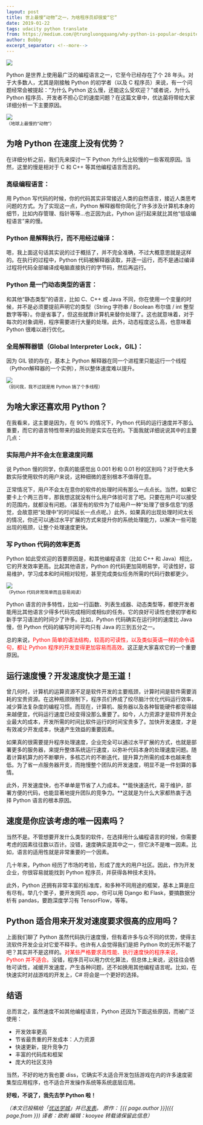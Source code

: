 ```yaml
---
layout: post
title: 世上最慢“动物”之一，为啥程序员却很爱“它”
date: 2019-01-22
tags: udacity python translate
from: https://medium.com/@trungluongquang/why-python-is-popular-despite-being-super-slow-83a8320412a9
author: Bobby
excerpt_separator: <!--more-->
---
```

<img src="/img/udacity/udalogo.gif">

Python 是世界上使用最广泛的编程语言之一，它至今已经存在了个 28 年头。对于大多数人，尤其是刚接触 Python 的初学者（以及 C 程序员）来说，有一个问题经常会被提起：“为什么 Python 这么慢，还能这么受欢迎？”或者说，为什么 Python 程序员、开发者不担心它的速度问题？在这篇文章中，优达菌将带给大家详细分析一下主要原因。
<!--more-->

<img src="/img/123edasdf3.webp"><br><small>（地球上最慢的“动物”）</small>

## 为啥 Python 在速度上没有优势？

在详细分析之前，我们先来探讨一下 Python 为什么比较慢的一些客观原因。当然，这里的慢是相对于 C 和 C++ 等其他编程语言而言的。


### 高级编程语言：

用 Python 写代码的时候，你的代码其实非常接近人类的自然语言，接近人类思考问题的方式。为了实现这一点，Python 解释器帮你简化了许多涉及计算机本身的细节，比如内存管理、指针等等…也正因为此，Python 运行起来就比其他“低级编程语言”来的慢。


### Python 是解释执行，而不用经过编译：

嗯，我上面这句话其实说的过于概括了，并不完全准确，不过大概意思就是这样的。在执行的过程中，Python 代码被解释器读取，并逐一运行，而不是通过编译过程将代码全部编译成电脑直接执行的字节码，然后再运行。


### Python 是一门动态类型的语言：

和其他“静态类型”的语言，比如 C、C++ 或 Java 不同，你在使用一个变量的时候，并不是必须要提前声明它的类型（String 字符串 / Boolean 布尔值 / int 整型数字等等）。你是省事了，但这些就靠计算机来替你处理了。这也就意味着，对于每次的对象调用，程序需要进行大量的处理。此外，动态程度这么高，也意味着 Python 很难以进行优化。


### 全局解释器锁（Global Interpreter Lock，GIL)：

因为 GIL 锁的存在，基本上 Python 解释器在同一个进程里只能运行一个线程（Python解释器的一个实例），所以整体速度难以提升。

<img src="/img/multi-threading-python.webp"><br><small>（别问我，我不过就是用 Python 搞了个多线程）</small>

## 为啥大家还喜欢用 Python？

在我看来，这主要是因为，在 90% 的情况下，Python 代码的运行速度并不那么重要，而它的语言特性带来的益处则是实实在在的。下面我就详细说说其中的主要几点：


### 实际用户并不会太在意速度问题

说 Python 慢的同学，你真的能感觉出 0.001 秒和 0.01 秒的区别吗？对于绝大多数实际使用软件的用户来说，这种细微的差别根本不值得在意。

正常情况下，用户不会太在意你的软件的处理时间有那么一点点长。当然，如果它要卡上个两三百年，那我想这就没有什么用户体验可言了吧。只要在用户可以接受的范围内，就都没有问题。（甚至有的软件为了给用户一种“处理了很多信息”的感觉，会故意把“处理中”的时间延长一点点呢。）此外，如果真的出现处理时间太长的情况，你还可以通过水平扩展的方式来提升你的系统处理能力，以解决一些可能出现的瓶颈，让整个处理速度更快。

### 写 Python 代码的效率更高

Python 如此受欢迎的首要原因是，和其他编程语言（比如 C++ 和 Java）相比，它的开发效率更高。比起其他语言，Python 的代码更加简明易学，可读性好，容易维护，学习成本和时间相对较短，甚至完成类似任务所需的代码行数都更少。

<img src="/img/6343refdgggggr40.webp"><br><small>（Python 代码非常简单而且容易阅读）</small>

Python 语言的许多特性，比如一行函数、列表生成器、动态类型等，都使开发者能用比其他语言少得多代码完成相同或相似的任务。它的良好可读性也使初学者和新手学习语法的时间少了许多。比如，Python 代码确实在运行时的速度比 Java 慢，但 Python 代码的编写时间平均只有 Java 的三到五分之一。

总的来说，<span style="color:red;">Python 简单的语法结构，较高的可读性，以及类似英语一样的命令语句，都让 Python 程序的开发变得更加容易而高效。</span>这正是大家喜欢它的一个重要原因。

## 运行速度慢？开发速度快才是王道！

曾几何时，计算机的运算资源不足是软件开发的主要瓶颈，计算时间是软件需要消耗的宝贵资源。在这种瓶颈限制下，程序员们养成了绞尽脑汁优化代码运行效率，减少算法复杂度的编程习惯。而现在，计算机、服务器以及各种智能硬件都变得越来越便宜，代码运行速度已经变得没那么重要了。如今，人力资源才是软件开发企业最大的成本，开发所需的时间比软件运行的时间宝贵多了。加快开发速度，才是有效减少开发成本，快速产生效益的重要因素。

如果真的很需要提升程序处理速度，企业完全可以通过水平扩展的方式，也就是部署更多的服务器，来提升整体系统运行速度，以弥补代码本身的处理速度问题。随着计算机算力的不断攀升，多核芯片的不断迭代，提升算力所需的成本也越来愈低。为了省一点服务器开支，而拖慢整个团队的开发速度，明显不是一件划算的事情。

此外，开发速度快，也不单单是节省了人力成本。**能快速迭代，易于维护，部署方便的代码，也能显著地提升团队的竞争力。**这就是为什么大家都热衷于选择 Python 语言的根本原因。

## 速度是你应该考虑的唯一因素吗？

当然不是。不管想要开发什么类型的软件，在选择用什么编程语言的时候，你需要考虑的因素往往数以百计。没错，速度确实是其中之一，但它决不是唯一因素。比如，语言的适用性就是非常重要的一个因素。

几十年来，Python 经历了市场的考验，形成了庞大的用户社区。因此，作为开发企业，你很容易就能找到 Python 程序员，并获得各种技术支持。

此外，Python 还拥有非常丰富的标准库，和多种不同用途的框架，基本上算是应有尽有。举几个栗子，要开发网页 app，你可以用 Django 和 Flask，要搞数据分析有 pandas，要跑深度学习有 TensorFlow，等等。

## Python 适合用来开发对速度要求很高的应用吗？

上面我们聊了 Python 虽然代码执行速度慢，但有着许多与众不同的优势，使得主流软件开发企业对它爱不释手。也许有人会觉得我们是把 Python 吹的无所不能了吧？其实并不是这样的。<span style="color:red;">对某些严格要求高性能、执行速度快的程序来说，Python 并不适合。</span>没错，程序员可以用力优化算法，但总体上来说，这往往会牺牲可读性，减缓开发速度，产生各种问题，还不如换用其他编程语言呢。比如，在快速实时对战游戏的开发上，C# 将会是一个更好的选择。

## 结语

总而言之，虽然速度不如其他编程语言，Python 还因为下面这些原因，而被广泛使用：

* 开发效率更高
* 节省最贵重的开发成本：人力资源
* 快速更新，提升竞争力
* 丰富的代码库和框架
* 庞大的社区支持

当然，不好的地方我也要 diss，它确实不太适合开发包括游戏在内的许多速度密集型应用程序，也不适合开发操作系统等系统底层应用。

**好啦，不说了，我先去学 Python 啦！**

_（本文已投稿给「[优达学城](https://cn.udacity.com)」并已[发表](https://mp.weixin.qq.com/s/pgJS0eZhIQjI_7DzMdhzSw)。 原作： [{{ page.author }}]({{ page.from }}) 译者：欧剃 编辑：kooyee 转载请保留此信息）_